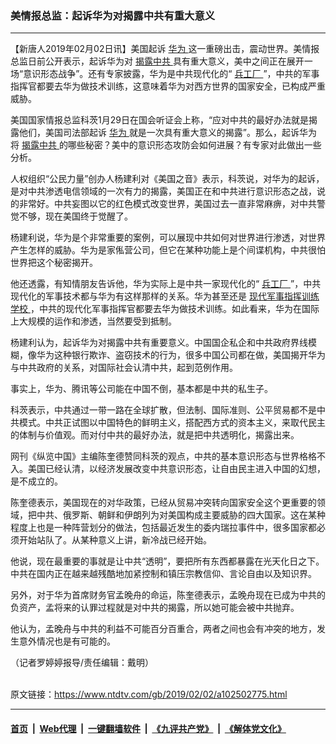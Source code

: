 ### 美情报总监：起诉华为对揭露中共有重大意义
------------------------

<div class="post_content">
 <p>
  【新唐人2019年02月02日讯】美国起诉
  <a href="https://www.ntdtv.com/gb/华为.htm">
   华为
  </a>
  这一重磅出击，震动世界。美情报总监日前公开表示，起诉华为对
  <a href="https://www.ntdtv.com/gb/揭露中共.htm">
   揭露中共
  </a>
  具有重大意义，美中之间正在展开一场“意识形态战争”。还有专家披露，华为是中共现代化的“
  <a href="https://www.ntdtv.com/gb/兵工厂.htm">
   兵工厂
  </a>
  ”，中共的军事指挥官都要去华为做技术训练，这意味着华为对西方世界的国家安全，已构成严重威胁。
 </p>
 <p>
  美国国家情报总监科茨1月29日在国会听证会上称，“应对中共的最好办法就是揭露他们，美国司法部起诉
  <a href="https://www.ntdtv.com/gb/华为.htm">
   华为
  </a>
  就是一次具有重大意义的揭露”。那么，起诉华为将
  <a href="https://www.ntdtv.com/gb/揭露中共.htm">
   揭露中共
  </a>
  的哪些秘密？美中的意识形态攻防会如何进展？有专家对此做出一些分析。
 </p>
 <p>
  人权组织“公民力量”创办人杨建利对《美国之音》表示，科茨说，对华为的起诉，是对中共渗透电信领域的一次有力的揭露，美国正在和中共进行意识形态之战，说的非常好。中共妄图以它的红色模式改变世界，美国过去一直非常麻痹，对中共警觉不够，现在美国终于觉醒了。
 </p>
 <p>
  杨建利说，华为是个非常重要的案例，可以展现中共如何对世界进行渗透，对世界产生怎样的威胁。华为是家俬营公司，但它在某种功能上是个间谍机构，中共很怕世界把这个秘密揭开。
 </p>
 <p>
  他还透露，有知情朋友告诉他，华为实际上是中共一家现代化的“
  <a href="https://www.ntdtv.com/gb/兵工厂.htm">
   兵工厂
  </a>
  ”，中共现代化的军事技术都与华为有这样那样的关系。华为甚至还是
  <a href="https://www.ntdtv.com/gb/现代军事指挥训练学校.htm">
   现代军事指挥训练学校
  </a>
  ，中共的现代化军事指挥官都要去华为做技术训练。如此看来，华为在国际上大规模的运作和渗透，当然要受到抵制。
 </p>
 <p>
  杨建利认为，起诉华为对揭露中共有重要意义。中国国企私企和中共政府界线模糊，像华为这种银行欺诈、盗窃技术的行为，很多中国公司都在做，美国揭开华为与中共政府的关系，对国际社会认清中共，起到范例作用。
 </p>
 <p>
  事实上，华为、腾讯等公司能在中国不倒，基本都是中共的私生子。
 </p>
 <p>
  科茨表示，中共通过一带一路在全球扩散，但法制、国际准则、公平贸易都不是中共模式。中共正试图以中国特色的鲜明主义，搭配西方式的资本主义，来取代民主的体制与价值观。而对付中共的最好办法，就是把中共透明化，揭露出来。
 </p>
 <p>
  网刊《纵览中国》主编陈奎德赞同科茨的观点，中共的基本意识形态与世界格格不入。美国已经认清，以经济发展改变中共意识形态，让自由民主进入中国的幻想，是不成立的。
 </p>
 <p>
  陈奎德表示，美国现在的对华政策，已经从贸易冲突转向国家安全这个更重要的领域，把中共、俄罗斯、朝鲜和伊朗列为对美国构成主要威胁的四大国家。这在某种程度上也是一种阵营划分的做法，包括最近发生的委内瑞拉事件中，很多国家都必须开始站队了。从某种意义上讲，新冷战已经开始。
 </p>
 <p>
  他说，现在最重要的事就是让中共“透明”，要把所有东西都暴露在光天化日之下。中共在国内正在越来越残酷地加紧控制和镇压宗教信仰、言论自由以及知识界。
 </p>
 <p>
  另外，对于华为首席财务官孟晚舟的命运，陈奎德表示，孟晚舟现在已成为中共的负资产，孟将来的认罪过程就是对中共的揭露，所以她可能会被中共抛弃。
 </p>
 <p>
  他认为，孟晚舟与中共的利益不可能百分百重合，两者之间也会有冲突的地方，发生意外情况也是有可能的。
 </p>
 <p>
  （记者罗婷婷报导/责任编辑：戴明）
 </p>
 <div class="single_ad">
 </div>
</div>

<br/>原文链接：https://www.ntdtv.com/gb/2019/02/02/a102502775.html


------------------------
#### [首页](https://github.com/gfw-breaker/banned-news/blob/master/README.md) &nbsp;|&nbsp; [Web代理](https://github.com/labour-camp/helloworld) &nbsp;|&nbsp; [一键翻墙软件](https://github.com/gfw-breaker/nogfw/blob/master/README.md) &nbsp;|&nbsp; [《九评共产党》](https://github.com/gfw-breaker/9ping.md/blob/master/README.md#九评之一评共产党是什么) &nbsp;|&nbsp; [《解体党文化》](https://github.com/gfw-breaker/jtdwh.md/blob/master/README.md#绪论)

